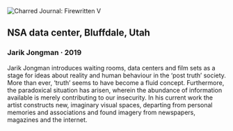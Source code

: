 <div class="artwork-of-the-day">
  <div class="container">
    <div class="img-wrapper">
      <img
        src="https://uploads5.wikiart.org/00301/images/jarik-jongman/dsc01695-72-dpi.jpg!Large.jpg"
        alt="Charred Journal: Firewritten V" />
    </div>
    <div class="artwork-detail">
      <div class="artwork-origin"> 
        <h2 class="artwork-name">NSA data center, Bluffdale, Utah</h2>
        <h3 class="artist">
          Jarik Jongman
                    ·  2019
        </h3>
      </div>
      <p class="description">
        <span class="artwork-description-text ng-binding" ng-bind-html="viewModel.ArtworkOfTheDay.Description | unsafe">Jarik Jongman introduces waiting rooms, data centers and film sets as a stage for ideas about reality and human behaviour in the ‘post truth’ society. More than ever, ‘truth’ seems to have become a fluid concept. Furthermore, the paradoxical situation has arisen, wherein the abundance of information available is merely contributing to our insecurity. In his current work the artist constructs new, imaginary visual spaces, departing from personal memories and associations and found imagery from newspapers, magazines and the internet.</span>
                        <div class="text-shadow-container" ng-show="showShadow" style=""></div>
      </p>
    </div>
  </div>

</div>
